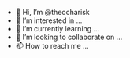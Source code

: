 - 👋 Hi, I’m @theocharisk
- 👀 I’m interested in ...
- 🌱 I’m currently learning ...
- 💞️ I’m looking to collaborate on ...
- 📫 How to reach me ...

<!---
theocharisk/theocharisk is a ✨ special ✨ repository because its `README.md` (this file) appears on your GitHub profile.
You can click the Preview link to take a look at your changes.
--->
